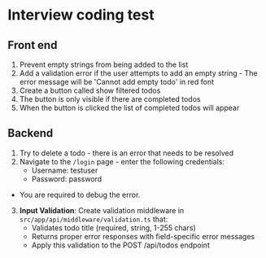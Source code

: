 # Interview coding test

## Front end

1. Prevent empty strings from being added to the list
2. Add a validation error if the user attempts to add an empty string - The error message will be 'Cannot add empty todo' in red font
3. Create a button called show filtered todos
4. The button is only visible if there are completed todos
5. When the button is clicked the list of completed todos will appear 

## Backend

1. Try to delete a todo - there is an error that needs to be resolved
2. Navigate to the `/login` page - enter the following credentials:
    * Username: testuser
    * Password: password
* You are required to debug the error.

3. **Input Validation**: Create validation middleware in `src/app/api/middleware/validation.ts` that:
   - Validates todo title (required, string, 1-255 chars)
   - Returns proper error responses with field-specific error messages
   - Apply this validation to the POST /api/todos endpoint

